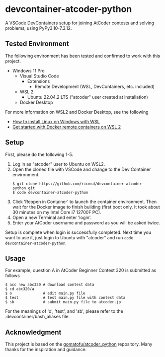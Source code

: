# devcontainer-atcoder-python
A VSCode DevContainers setup for joining AtCoder contests and solving problems, using PyPy3.10-7.3.12.

## Tested Environment
The following environment has been tested and confirmed to work with this project.

- Windows 11 Pro
  - Visual Studio Code
    - Extensions
      - Remote Development (WSL, DevContainers, etc. included)
  - WSL 2
    - Ubuntu 22.04.2 LTS ("atcoder" user created at installation)
  - Docker Desktop

For more information on WSL2 and Docker Desktop, see the following
- [How to install Linux on Windows with WSL](https://learn.microsoft.com/en-us/windows/wsl/install)
- [Get started with Docker remote containers on WSL 2](https://learn.microsoft.com/en-us/windows/wsl/tutorials/wsl-containers)

## Setup
First, please do the following 1-5.
1. Log in as "atcoder" user to Ubuntu on WSL2.
1. Open the cloned file with VSCode and change to the Dev Container environment.
   ```
   $ git clone https://github.com/ricmsd/devcontainer-atcoder-python.git
   $ code devcontainer-atcoder-python
   ```
1. Click 'Reopen in Container' to launch the container environment. Then wait for the Docker image to finish building (first boot only. It took about 30 minutes on my Intel Core i7 12700F PC).
1. Open a new Terminal and enter 'login'.
1. Enter your AtCoder username and password as you will be asked twice.

Setup is complete when login is successfully completed. Next time you want to use it, just login to Ubuntu with "atcoder" and run `code devcontainer-atcoder-python`.

## Usage
For example, question A in AtCoder Beginner Contest 320 is submitted as follows
```
$ acc new abc320 # download contest data
$ cd abc320/a
$ o              # edit main.py file
$ test           # test main.py file with contest data
$ sb             # submit main.py file to atcoder.jp
```
For the meanings of 'o', 'test', and 'sb', please refer to the .devcontainer/bash_aliases file.

## Acknowledgment
This project is based on the [gomatofu/atcoder_python](https://github.com/gomatofu/atcoder_python) repository. Many thanks for the inspiration and guidance.
